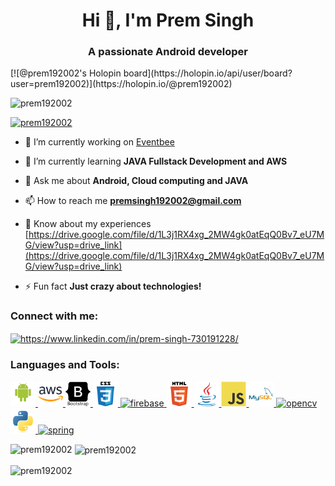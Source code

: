 <h1 align="center">Hi 👋, I'm Prem Singh</h1>
<h3 align="center">A passionate Android developer</h3>
[![@prem192002's Holopin board](https://holopin.io/api/user/board?user=prem192002)](https://holopin.io/@prem192002)

<p align="left"> <img src="https://komarev.com/ghpvc/?username=prem192002&label=Profile%20views&color=0e75b6&style=flat" alt="prem192002" /> </p>

<p align="left"> <a href="https://github.com/ryo-ma/github-profile-trophy"><img src="https://github-profile-trophy.vercel.app/?username=prem192002" alt="prem192002" /></a> </p>

- 🔭 I’m currently working on [Eventbee](https://github.com/Prem192002/Eventbee)

- 🌱 I’m currently learning **JAVA Fullstack Development and AWS**

- 💬 Ask me about **Android, Cloud computing and JAVA**

- 📫 How to reach me **premsingh192002@gmail.com**

- 📄 Know about my experiences [https://drive.google.com/file/d/1L3j1RX4xg_2MW4gk0atEqQ0Bv7_eU7MG/view?usp=drive_link](https://drive.google.com/file/d/1L3j1RX4xg_2MW4gk0atEqQ0Bv7_eU7MG/view?usp=drive_link)

- ⚡ Fun fact **Just crazy about technologies!**



<h3 align="left">Connect with me:</h3>
<p align="left">
<a href="https://linkedin.com/in/https://www.linkedin.com/in/prem-singh-730191228/" target="blank"><img align="center" src="https://raw.githubusercontent.com/rahuldkjain/github-profile-readme-generator/master/src/images/icons/Social/linked-in-alt.svg" alt="https://www.linkedin.com/in/prem-singh-730191228/" height="30" width="40" /></a>
</p>

<h3 align="left">Languages and Tools:</h3>
<p align="left"> <a href="https://developer.android.com" target="_blank" rel="noreferrer"> <img src="https://raw.githubusercontent.com/devicons/devicon/master/icons/android/android-original-wordmark.svg" alt="android" width="40" height="40"/> </a> <a href="https://aws.amazon.com" target="_blank" rel="noreferrer"> <img src="https://raw.githubusercontent.com/devicons/devicon/master/icons/amazonwebservices/amazonwebservices-original-wordmark.svg" alt="aws" width="40" height="40"/> </a> <a href="https://getbootstrap.com" target="_blank" rel="noreferrer"> <img src="https://raw.githubusercontent.com/devicons/devicon/master/icons/bootstrap/bootstrap-plain-wordmark.svg" alt="bootstrap" width="40" height="40"/> </a> <a href="https://www.w3schools.com/css/" target="_blank" rel="noreferrer"> <img src="https://raw.githubusercontent.com/devicons/devicon/master/icons/css3/css3-original-wordmark.svg" alt="css3" width="40" height="40"/> </a> <a href="https://firebase.google.com/" target="_blank" rel="noreferrer"> <img src="https://www.vectorlogo.zone/logos/firebase/firebase-icon.svg" alt="firebase" width="40" height="40"/> </a> <a href="https://www.w3.org/html/" target="_blank" rel="noreferrer"> <img src="https://raw.githubusercontent.com/devicons/devicon/master/icons/html5/html5-original-wordmark.svg" alt="html5" width="40" height="40"/> </a> <a href="https://www.java.com" target="_blank" rel="noreferrer"> <img src="https://raw.githubusercontent.com/devicons/devicon/master/icons/java/java-original.svg" alt="java" width="40" height="40"/> </a> <a href="https://developer.mozilla.org/en-US/docs/Web/JavaScript" target="_blank" rel="noreferrer"> <img src="https://raw.githubusercontent.com/devicons/devicon/master/icons/javascript/javascript-original.svg" alt="javascript" width="40" height="40"/> </a> <a href="https://www.mysql.com/" target="_blank" rel="noreferrer"> <img src="https://raw.githubusercontent.com/devicons/devicon/master/icons/mysql/mysql-original-wordmark.svg" alt="mysql" width="40" height="40"/> </a> <a href="https://opencv.org/" target="_blank" rel="noreferrer"> <img src="https://www.vectorlogo.zone/logos/opencv/opencv-icon.svg" alt="opencv" width="40" height="40"/> </a> <a href="https://www.python.org" target="_blank" rel="noreferrer"> <img src="https://raw.githubusercontent.com/devicons/devicon/master/icons/python/python-original.svg" alt="python" width="40" height="40"/> </a> <a href="https://spring.io/" target="_blank" rel="noreferrer"> <img src="https://www.vectorlogo.zone/logos/springio/springio-icon.svg" alt="spring" width="40" height="40"/> </a> </p>

<p><img align="left" src="https://github-readme-stats.vercel.app/api/top-langs?username=prem192002&show_icons=true&locale=en&layout=compact" alt="prem192002" /></p>

<p>&nbsp;<img align="center" src="https://github-readme-stats.vercel.app/api?username=prem192002&show_icons=true&locale=en" alt="prem192002" /></p>

<p><img align="center" src="https://github-readme-streak-stats.herokuapp.com/?user=prem192002&" alt="prem192002" /></p>
